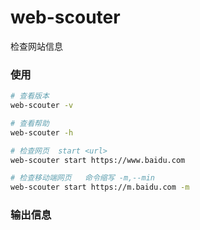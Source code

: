 # web-scouter

检查网站信息

<!-- ### 安装

#### 项目依赖安装

```bash
# 加速puppeteer的下载
npm set puppeteer_download_host https://npm.taobao.org/mirrors

# 全局安装puppeteer时设置不安全模式
npm config set unsafe-perm true

# 全局安装
npm i -g web-scouter

# 恢复安全模式
npm config set unsafe-perm false
```

#### 不同操作系统需要安装的依赖

- centos7 及以上版本(不支持 6 版本)

```bash
# 1.
sudo yum install pango.x86_64 libXcomposite.x86_64 libXcursor.x86_64 libXdamage.x86_64 libXext.x86_64 libXi.x86_64 libXtst.x86_64 cups-libs.x86_64 libXScrnSaver.x86_64 libXrandr.x86_64 GConf2.x86_64 alsa-lib.x86_64 atk.x86_64 gtk3.x86_64 ipa-gothic-fonts xorg-x11-fonts-100dpi xorg-x11-fonts-75dpi xorg-x11-utils xorg-x11-fonts-cyrillic xorg-x11-fonts-Type1 xorg-x11-fonts-misc

# 2.
yum update nss -y
``` -->

### 使用

```bash
# 查看版本
web-scouter -v

# 查看帮助
web-scouter -h

# 检查网页  start <url>
web-scouter start https://www.baidu.com

# 检查移动端网页   命令缩写 -m,--min
web-scouter start https://m.baidu.com -m
```

### 输出信息
